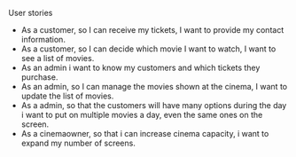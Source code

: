 User stories

- As a customer, so I can receive my tickets, I want to provide my contact information.
- As a customer, so I can decide which movie I want to watch, I want to see a list of movies.
- As an admin i want to know my customers and which tickets they purchase.
- As an admin, so I can manage the movies shown at the cinema, I want to update the list of movies.
- As a admin, so that the customers will have many options during the day i want to put on multiple movies a day, even the same ones on the screen.
- As a cinemaowner, so that i can increase cinema capacity, i want to expand my number of screens.